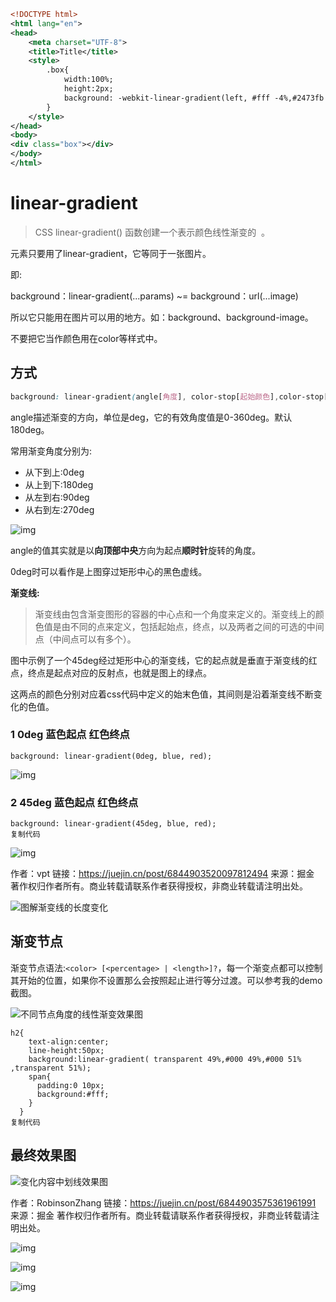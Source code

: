 ```xml
<!DOCTYPE html>
<html lang="en">
<head>
    <meta charset="UTF-8">
    <title>Title</title>
    <style>
        .box{
            width:100%;
            height:2px;
            background: -webkit-linear-gradient(left, #fff -4%,#2473fb 50%,#fff 100%);
        }
    </style>
</head>
<body>
<div class="box"></div>
</body>
</html>
```

# linear-gradient

> CSS linear-gradient() 函数创建一个表示颜色线性渐变的 <image> 。

元素只要用了linear-gradient，它等同于一张图片。

即:

background：linear-gradient(...params) ~= background：url(...image)

所以它只能用在图片可以用的地方。如：background、background-image。

不要把它当作颜色用在color等样式中。

## 方式

```css
background: linear-gradient(angle[角度], color-stop[起始颜色],color-stop[终点颜色]);
```

angle描述渐变的方向，单位是deg，它的有效角度值是0-360deg。默认180deg。

常用渐变角度分别为:

- 从下到上:0deg
- 从上到下:180deg
- 从左到右:90deg
- 从右到左:270deg

![img](media/160342998f78f31c) 

angle的值其实就是以**向顶部中央**方向为起点**顺时针**旋转的角度。

0deg时可以看作是上图穿过矩形中心的黑色虚线。

**渐变线:**

> 渐变线由包含渐变图形的容器的中心点和一个角度来定义的。渐变线上的颜色值是由不同的点来定义，包括起始点，终点，以及两者之间的可选的中间点（中间点可以有多个）。

图中示例了一个45deg经过矩形中心的渐变线，它的起点就是垂直于渐变线的红点，终点是起点对应的反射点，也就是图上的绿点。

这两点的颜色分别对应着css代码中定义的始末色值，其间则是沿着渐变线不断变化的色值。

### 1 0deg 蓝色起点 红色终点

```
background: linear-gradient(0deg, blue, red);
```



![img](media/1603429982d04e6c)



### 2 45deg 蓝色起点 红色终点

```
background: linear-gradient(45deg, blue, red);
复制代码
```



![img](media/1603429985ed2068)


作者：vpt
链接：https://juejin.cn/post/6844903520097812494
来源：掘金
著作权归作者所有。商业转载请联系作者获得授权，非商业转载请注明出处。

![图解渐变线的长度变化](media/1621e27b8a2df26a) 

## 渐变节点

渐变节点语法:`<color> [<percentage> | <length>]?`，每一个渐变点都可以控制其开始的位置，如果你不设置那么会按照起止进行等分过渡。可以参考我的demo截图。

![不同节点角度的线性渐变效果图](media/1621e3630fb7042d) 









```
h2{
    text-align:center;
    line-height:50px;
    background:linear-gradient( transparent 49%,#000 49%,#000 51% ,transparent 51%);
    span{
      padding:0 10px;
      background:#fff;
    }
  }
复制代码
```

## 最终效果图



![变化内容中划线效果图](media/1621e44bdc933310)


作者：RobinsonZhang
链接：https://juejin.cn/post/6844903575361961991
来源：掘金
著作权归作者所有。商业转载请联系作者获得授权，非商业转载请注明出处。

![img](media/gradient-9.png) 

![img](media/gradient-10.png) 

![img](media/gradient-11.png) 